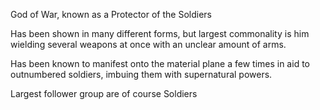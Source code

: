 God of War, known as a Protector of the Soldiers

Has been shown in many different forms, but largest commonality is him wielding several weapons at once with an unclear amount of arms.

Has been known to manifest onto the material plane a few times in aid to outnumbered soldiers, imbuing them with supernatural powers.

Largest follower group are of course Soldiers

